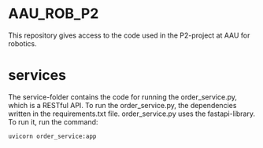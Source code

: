# AAU_ROB_P2
This repository gives access to the code used in the P2-project at AAU for robotics.
# services
The service-folder contains the code for running the order_service.py, which is a RESTful API. To run the order_service.py, the dependencies written in the requirements.txt file. order_service.py uses the fastapi-library. To run it, run the command:
```console
uvicorn order_service:app
```
